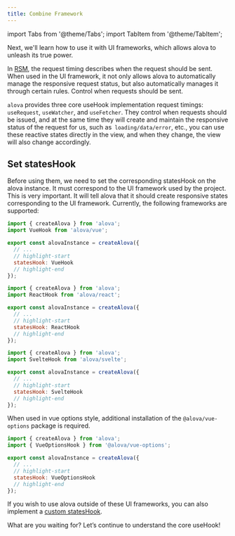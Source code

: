 ```yaml
---
title: Combine Framework
---
```


import Tabs from '@theme/Tabs';
import TabItem from '@theme/TabItem';

Next, we'll learn how to use it with UI frameworks, which allows alova to unleash its true power.

In [RSM](/tutorial/others/RSM), the request timing describes when the request should be sent. When used in the UI framework, it not only allows alova to automatically manage the responsive request status, but also automatically manages it through certain rules. Control when requests should be sent.

`alova` provides three core useHook implementation request timings: `useRequest`, `useWatcher`, and `useFetcher`. They control when requests should be issued, and at the same time they will create and maintain the responsive status of the request for us, such as` loading/data/error`, etc., you can use these reactive states directly in the view, and when they change, the view will also change accordingly.

## Set statesHook

Before using them, we need to set the corresponding statesHook on the alova instance. It must correspond to the UI framework used by the project. This is very important. It will tell alova that it should create responsive states corresponding to the UI framework. Currently, the following frameworks are supported:

<Tabs groupId="framework">
<TabItem value="1" label="vue">

```js
import { createAlova } from 'alova';
import VueHook from 'alova/vue';

export const alovaInstance = createAlova({
  // ...
  // highlight-start
  statesHook: VueHook
  // highlight-end
});
```

</TabItem>
<TabItem value="2" label="react">

```js
import { createAlova } from 'alova';
import ReactHook from 'alova/react';

export const alovaInstance = createAlova({
  // ...
  // highlight-start
  statesHook: ReactHook
  // highlight-end
});
```

</TabItem>
<TabItem value="3" label="svelte">

```js
import { createAlova } from 'alova';
import SvelteHook from 'alova/svelte';

export const alovaInstance = createAlova({
  // ...
  // highlight-start
  statesHook: SvelteHook
  // highlight-end
});
```

</TabItem>
<TabItem value="4" label="vue options">

When used in vue options style, additional installation of the `@alova/vue-options` package is required.

```js
import { createAlova } from 'alova';
import { VueOptionsHook } from '@alova/vue-options';

export const alovaInstance = createAlova({
  // ...
  // highlight-start
  statesHook: VueOptionsHook
  // highlight-end
});
```

</TabItem>
</Tabs>

If you wish to use alova outside of these UI frameworks, you can also implement a [custom statesHook](/tutorial/custom/custom-stateshook).

What are you waiting for? Let’s continue to understand the core useHook!
